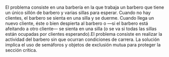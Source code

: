 El problema consiste en una barbería en la que trabaja un barbero que tiene
un único sillón de barbero y varias sillas para esperar. Cuando no hay clientes, el barbero se sienta en una silla y se duerme.
Cuando llega un nuevo cliente, éste o bien despierta al barbero o —si el
barbero está afeitando a otro cliente— se sienta en una silla (o se va si todas
las sillas están ocupadas por clientes esperando).El problema consiste en realizar la actividad del barbero sin que ocurran
condiciones de carrera. La solución implica el uso de semáforos y objetos de
exclusión mutua para proteger la sección crítica.